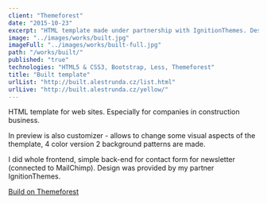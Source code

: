 ```yaml
---
client: "Themeforest"
date: "2015-10-23"
excerpt: "HTML template made under partnership with IgnitionThemes. Design in PSDs provided, I made the rest. Available on Themeforest."
image: "../images/works/built.jpg"
imageFull: "../images/works/built-full.jpg"
path: "/works/built/"
published: "true"
technologies: "HTML5 & CSS3, Bootstrap, Less, Themeforest"
title: "Built template"
urlList: "http://built.alestrunda.cz/list.html"
urlLive: "http://built.alestrunda.cz/yellow/"
---
```


HTML template for web sites. Especially for companies in construction business.

In preview is also customizer - allows to change some visual aspects of the themplate, 4 color version 2 background patterns are made.

I did whole frontend, simple back-end for contact form for newsletter (connected to MailChimp). Design was provided by my partner IgnitionThemes.

[Build on Themeforest](http://themeforest.net/item/built-html5-template-for-construction-businesses/13273821)
